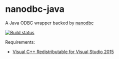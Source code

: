 # nanodbc-java
A Java ODBC wrapper backed by [nanodbc](http://nanodbc.io/)

[![Build status](https://ci.appveyor.com/api/projects/status/yxifj94ckn2dorr4?svg=true)](https://ci.appveyor.com/project/rafeememon/nanodbc-java)

Requirements:

* [Visual C++ Redistributable for Visual Studio 2015](https://www.microsoft.com/en-us/download/details.aspx?id=48145)
